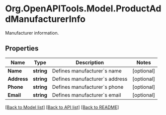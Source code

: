 # Org.OpenAPITools.Model.ProductAddManufacturerInfo
Manufacturer information.

## Properties

Name | Type | Description | Notes
------------ | ------------- | ------------- | -------------
**Name** | **string** | Defines manufacturer&#x60;s name | [optional] 
**Address** | **string** | Defines manufacturer&#x60;s address | [optional] 
**Phone** | **string** | Defines manufacturer&#x60;s phone | [optional] 
**Email** | **string** | Defines manufacturer&#x60;s email | [optional] 

[[Back to Model list]](../README.md#documentation-for-models) [[Back to API list]](../README.md#documentation-for-api-endpoints) [[Back to README]](../README.md)

